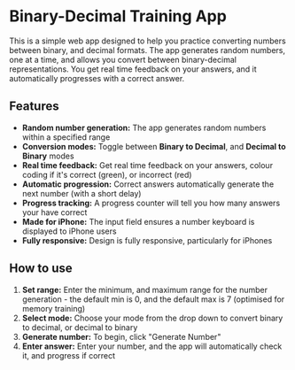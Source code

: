 # Binary-Decimal Training App

This is a simple web app designed to help you practice converting numbers between binary, and decimal formats. The app generates random numbers, one at a time, and allows you convert between binary-decimal representations. You get real time feedback on your answers, and it automatically progresses with a correct answer.

## Features
- **Random number generation:** The app generates random numbers within a specified range
- **Conversion modes:** Toggle between **Binary to Decimal**, and **Decimal to Binary** modes
- **Real time feedback:** Get real time feedback on your answers, colour coding if it's correct (green), or incorrect (red)
- **Automatic progression:** Correct answers automatically generate the next number (with a short delay)
- **Progress tracking:** A progress counter will tell you how many answers your have correct
- **Made for iPhone:** The input field ensures a number keyboard is displayed to iPhone users
- **Fully responsive:** Design is fully responsive, particularly for iPhones

## How to use
1. **Set range:** Enter the minimum, and maximum range for the number generation - the default min is 0, and the default max is 7 (optimised for memory training)
2. **Select mode:** Choose your mode from the drop down to convert binary to decimal, or decimal to binary
3. **Generate number:** To begin, click "Generate Number"
4. **Enter answer:** Enter your number, and the app will automatically check it, and progress if correct
